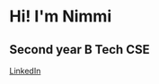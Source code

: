# Hi! I'm Nimmi
## Second year B Tech CSE
<a href="https://www.linkedin.com/in/nimmi-giji-a39179296/">LinkedIn</a>